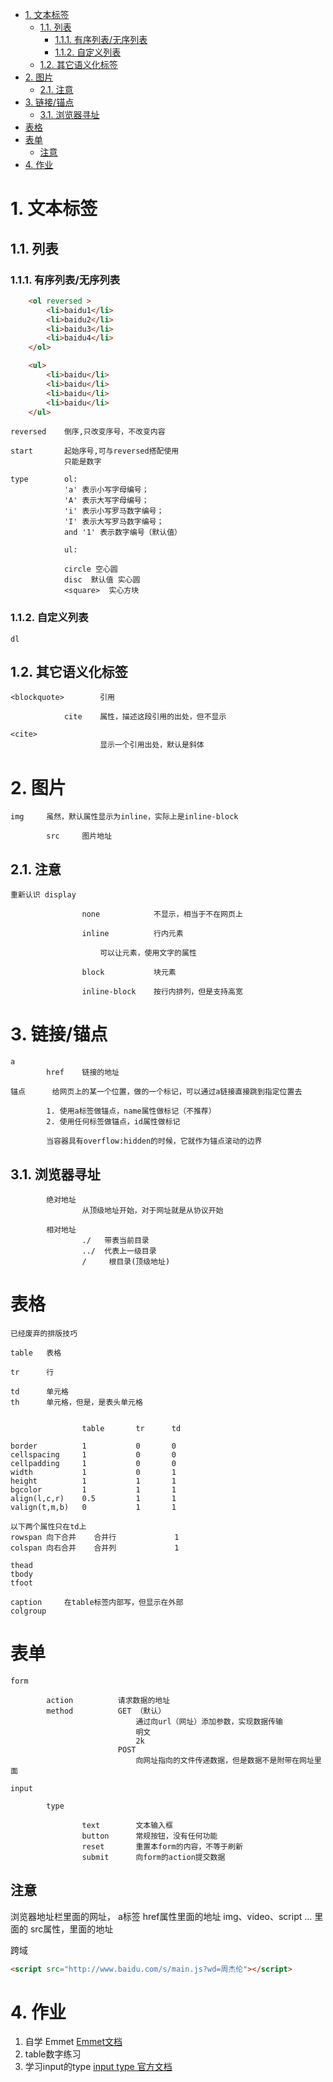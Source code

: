 <!-- TOC -->

- [1. 文本标签](#1-文本标签)
    - [1.1. 列表](#11-列表)
        - [1.1.1. 有序列表/无序列表](#111-有序列表无序列表)
        - [1.1.2. 自定义列表](#112-自定义列表)
    - [1.2. 其它语义化标签](#12-其它语义化标签)
- [2. 图片](#2-图片)
    - [2.1. 注意](#21-注意)
- [3. 链接/锚点](#3-链接锚点)
    - [3.1. 浏览器寻址](#31-浏览器寻址)
- [表格](#表格)
- [表单](#表单)
    - [注意](#注意)
- [4. 作业](#4-作业)

<!-- /TOC -->
# 1. 文本标签
## 1.1. 列表
### 1.1.1. 有序列表/无序列表

```html
    <ol reversed >
        <li>baidu1</li>
        <li>baidu2</li>
        <li>baidu3</li>
        <li>baidu4</li>
    </ol>

    <ul>
        <li>baidu</li>
        <li>baidu</li>
        <li>baidu</li>
        <li>baidu</li>
    </ul>
```
    reversed    倒序,只改变序号，不改变内容

    start       起始序号,可与reversed搭配使用
                只能是数字         

    type        ol:
                'a' 表示小写字母编号；
                'A' 表示大写字母编号；
                'i' 表示小写罗马数字编号；
                'I' 表示大写罗马数字编号；
                and '1' 表示数字编号（默认值）

                ul:

                circle 空心圆
                disc  默认值 实心圆
                <square>  实心方块

### 1.1.2. 自定义列表

    dl 

## 1.2. 其它语义化标签

    <blockquote>        引用

                cite    属性，描述这段引用的出处，但不显示

    <cite>
                        显示一个引用出处，默认是斜体

# 2. 图片

    img     虽然，默认属性显示为inline，实际上是inline-block

            src     图片地址


## 2.1. 注意

    重新认识 display

                    none            不显示，相当于不在网页上
                    
                    inline          行内元素

                        可以让元素，使用文字的属性
                        
                    block           块元素

                    inline-block    按行内排列，但是支持高宽

# 3. 链接/锚点

    a  
            href    链接的地址

    锚点      给网页上的某一个位置，做的一个标记，可以通过a链接直接跳到指定位置去

            1. 使用a标签做锚点，name属性做标记（不推荐）
            2. 使用任何标签做锚点，id属性做标记

            当容器具有overflow:hidden的时候，它就作为锚点滚动的边界

## 3.1. 浏览器寻址

            绝对地址
                    从顶级地址开始，对于网址就是从协议开始

            相对地址
                    ./   带表当前目录
                    ../  代表上一级目录
                    /     根目录(顶级地址)

# 表格

    已经废弃的排版技巧

    table   表格

    tr      行

    td      单元格
    th      单元格，但是，是表头单元格


                    table       tr      td

    border          1           0       0
    cellspacing     1           0       0
    cellpadding     1           0       0
    width           1           0       1 
    height          1           1       1
    bgcolor         1           1       1
    align(l,c,r)    0.5         1       1
    valign(t,m,b)   0           1       1

    以下两个属性只在td上
    rowspan 向下合并    合并行             1
    colspan 向右合并    合并列             1

    thead
    tbody
    tfoot

    caption     在table标签内部写，但显示在外部 
    colgroup

# 表单

    form
    
            action          请求数据的地址
            method          GET （默认） 
                                通过向url（网址）添加参数，实现数据传输
                                明文
                                2k
                            POST  
                                向网址指向的文件传递数据，但是数据不是附带在网址里面
    
    input

            type

                    text        文本输入框
                    button      常规按钮，没有任何功能
                    reset       重置本form的内容，不等于刷新
                    submit      向form的action提交数据

## 注意

浏览器地址栏里面的网址，
a标签 href属性里面的地址
img、video、script ... 里面的 src属性，里面的地址

跨域
```html
<script src="http://www.baidu.com/s/main.js?wd=周杰伦"></script>
```


# 4. 作业

1. 自学 Emmet [Emmet文档](http://www.w3cplus.com/tools/emmet-cheat-sheet.html)
2. table数字练习
3. 学习input的type [input type 官方文档](https://developer.mozilla.org/zh-CN/docs/Web/HTML/Element/input#属性)
